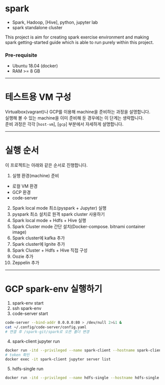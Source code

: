 # spark

- Spark, Hadoop, [Hive], python, jupyter lab  
- spark standalone cluster  
  
This project is aim for creating spark exercise environment and making spark getting-started guide which is able to run purely within this project.  

### Pre-requisite

- Ubuntu 18.04 (docker)
- RAM >= 8 GB  


---  
# 테스트용 VM 구성  
Virtualbox(vagrant)나 GCP를 이용해 machine을 준비하는 과정을 설명합니다.  
실행해 볼 수 있는 machine을 이미 준비해 둔 경우에는 이 단계는 생략합니다.  
준비 과정은 각각 [`host-vm`], [`gcp`] 부분에서 자세하게 설명합니다.  
  
  
---  
# 실행 순서  
이 프로젝트는 아래와 같은 순서로 진행합니다.  
1. 실행 환경(machine) 준비  
 - 로컬 VM 환경  
 - GCP 환경  
 - code-server 
2. Spark local mode 최소(pyspark + Jupyter) 실행  
3. pyspark 최소 설치로 원격 spark cluster 사용하기  
4. Spark local mode + Hdfs + Hive 실행  
5. Spark Cluster mode 간단 설치(Docker-compose. bitnami container image)  
6. Spark cluster에 kafka 추가  
7. Spark cluster에 Ignite 추가  
8. Spark Cluster + Hdfs + Hive 직접 구성  
9. Oozie 추가  
10. Zeppelin 추가  
  
---  
# GCP spark-env 실행하기  
1. spark-env start 
2. ssh spark-env 
3. code-server start 
```bash
code-server --bind-addr 0.0.0.0:80 > /dev/null 2>&1 &  
cat ~/.config/code-server/config.yaml 
# 연결 후 /spark-git/spark로 오픈 폴더 변경  
```
4. spark-client jupyter run   
```bash
docker run -itd --privileged --name spark-client --hostname spark-client --rm -p 8888:8888 -p 4040-4050:4040-4050 -v /spark-git/spark/spark-local/notebooks:/notebooks shwsun/jupyter-spark:1.0  
# token 확인 
docker exec -it spark-client jupyter server list
```
5. hdfs-single run   
```bash
docker run -itd --privileged --name hdfs-single --hostname hdfs-single --rm shwsun/hdfs-single
```
